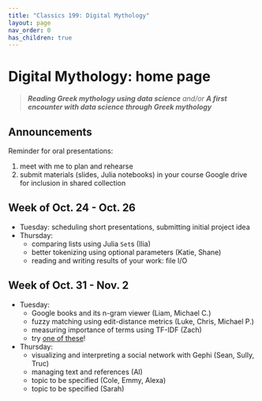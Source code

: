 ```yaml
---
title: "Classics 199: Digital Mythology"
layout: page
nav_order: 0
has_children: true
---
```



# Digital Mythology: home page

> ***Reading Greek mythology using data science*** *and/or* ***A first encounter with data science through Greek mythology***

## Announcements

Reminder for oral presentations:
 
1. meet with me to plan and rehearse
2. submit materials (slides, Julia notebooks) in your course Google drive for inclusion in shared collection





## Week of Oct. 24 - Oct. 26

- Tuesday: scheduling short presentations, submitting initial project idea
- Thursday: 
    - comparing lists using Julia `Set`s (Ilia)
    - better tokenizing using optional parameters (Katie, Shane)
    - reading and writing results of your work: file I/O



## Week of Oct. 31 - Nov. 2

- Tuesday:
    - Google books and its n-gram viewer (Liam, Michael C.)
    - fuzzy matching using edit-distance metrics (Luke, Chris,  Michael P.)
    - measuring importance of terms using TF-IDF (Zach)
    - try [one of these](./classes/sprint1/)!
- Thursday:  
    - visualizing and interpreting a social network with Gephi (Sean, Sully, Truc)
    - managing text and references (Al)
    - topic to be specified (Cole, Emmy, Alexa)
    - topic to be specified (Sarah)
    
